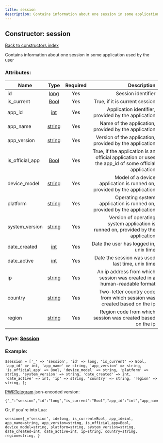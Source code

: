 ```yaml
---
title: session
description: Contains information about one session in some application used by the user
---
```

## Constructor: session  
[Back to constructors index](index.md)



Contains information about one session in some application used by the user

### Attributes:

| Name     |    Type       | Required | Description |
|----------|:-------------:|:--------:|------------:|
|id|[long](../types/long.md) | Yes|Session identifier|
|is\_current|[Bool](../types/Bool.md) | Yes|True, if it is current session|
|app\_id|[int](../types/int.md) | Yes|Application identifier, provided by the application|
|app\_name|[string](../types/string.md) | Yes|Name of the application, provided by the application|
|app\_version|[string](../types/string.md) | Yes|Version of the application, provided by the application|
|is\_official\_app|[Bool](../types/Bool.md) | Yes|True, if the application is an official application or uses the app_id of some official application|
|device\_model|[string](../types/string.md) | Yes|Model of a device application is runned on, provided by the application|
|platform|[string](../types/string.md) | Yes|Operating system application is runned on, provided by the application|
|system\_version|[string](../types/string.md) | Yes|Version of operating system application is runned on, provided by the application|
|date\_created|[int](../types/int.md) | Yes|Date the user has logged in, unix time|
|date\_active|[int](../types/int.md) | Yes|Date the session was used last time, unix time|
|ip|[string](../types/string.md) | Yes|An ip address from which session was created in a human-readable format|
|country|[string](../types/string.md) | Yes|Two-letter country code from which session was created based on the ip|
|region|[string](../types/string.md) | Yes|Region code from which session was created based on the ip|



### Type: [Session](../types/Session.md)


### Example:

```
$session = ['_' => 'session', 'id' => long, 'is_current' => Bool, 'app_id' => int, 'app_name' => string, 'app_version' => string, 'is_official_app' => Bool, 'device_model' => string, 'platform' => string, 'system_version' => string, 'date_created' => int, 'date_active' => int, 'ip' => string, 'country' => string, 'region' => string, ];
```  

[PWRTelegram](https://pwrtelegram.xyz) json-encoded version:

```
{"_":"session","id":"long","is_current":"Bool","app_id":"int","app_name":"string","app_version":"string","is_official_app":"Bool","device_model":"string","platform":"string","system_version":"string","date_created":"int","date_active":"int","ip":"string","country":"string","region":"string"}
```


Or, if you're into Lua:  


```
session={_='session', id=long, is_current=Bool, app_id=int, app_name=string, app_version=string, is_official_app=Bool, device_model=string, platform=string, system_version=string, date_created=int, date_active=int, ip=string, country=string, region=string, }

```


